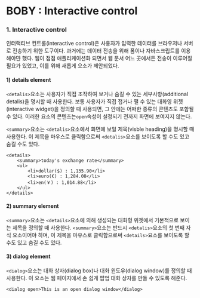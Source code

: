 # BOBY : Interactive control

### 1. Interactive control

인터랙티브 컨트롤\(interactive control\)은 사용자가 입력한 데이터를 브라우저나 서버로 전송하기 위한 도구이다. 과거에는 데이터 전송을 위해 폼이나 자바스크립트를 이용해야먄 했다. 웹이 점점 애플리케이션화 되면서 웹 문서 어느 곳에서든 전송이 이루어질 필요가 있었고, 이를 위해 새롭게 요소가 제안되었다.

#### 1\) details element

`<detalis>`요소는 사용자가 직접 조작하여 보거나 숨길 수 있는 세부사항\(additional detalis\)을 명시할 때 사용한다. 보통 사용자가 직접 접거나 펼 수 있는 대화영 위젯\(interactive widget\)을 정의할 때  사용되면, 그 안에는 어떠한 종류의 콘텐츠도 포함될 수 있다. 이러한 요소의 콘텐츠는`open`속성이 설정되기 전까지 화면에 보여지지 않는다.

`<summary>`요소는 `<detalis>`요소에서 화면에 보일 제목\(visble heading\)을 명시할 때 사용한다. 이 제목을 마우스로 클릭함으로써 `<detalis>`요소를 보이도록 할 수도 있고 숨길 수도 있다.

```markup
<details>
    <summary>today's exchange rate</summary>
    <ul>
        <li>dollar($) : 1,135.90</li>
        <li>euro(€) : 1,284.08</li>
        <li>en(￥) : 1,014.88</li>
    </ul>
</details>
```

#### 2\) summary element

`<summary>`요소는 `<details>`요소에 의해 생성되는 대화형 위젯에서 기본적으로 보이는 제목을 정의할 때 사용한다. `<summary>`요소는 반드시 `<detalis>`요소의 첫 번째 자식 요소이어야 하며, 이 제목을 마우스로 클릭함으로써 `<details>`요소를 보이도록 할 수도 있고 숨길 수도 있다.

#### 3\) dialog element

`<dialog>`요소는 대화 상자\(dialog box\)나 대화 윈도우\(dialog window\)를 정의할 때 사용한다. 이 요소는 웹 페이지에서 손 쉽게 팝업 대화 상자를 만들 수 있도록 해준다.

```markup
<dialog open>This is an open dialog window</dialog>
```

  






